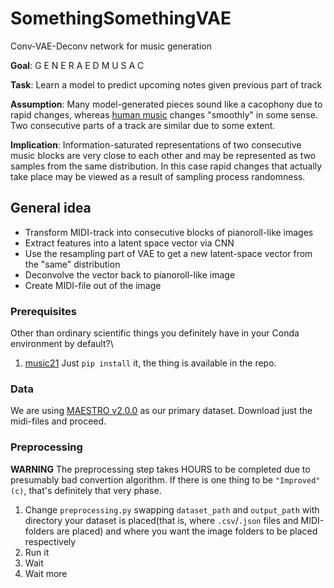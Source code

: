 # SomethingSomethingVAE

Conv-VAE-Deconv network for music generation

**Goal**: G E N E R A E D   M U S A C

**Task**: Learn a model to predict upcoming notes given previous part of track

**Assumption**: Many model-generated pieces sound like a cacophony due to rapid changes, whereas [human music](https://www.youtube.com/watch?v=OB2ekdVqPnk) changes "smoothly" in some sense. Two consecutive parts of a track are similar due to some extent.

**Implication**: Information-saturated representations of two consecutive music blocks are very close to each other and may be represented as two samples from the same distribution. In this case rapid changes that actually take place may be viewed as a result of sampling process randomness. 

## General idea

* Transform MIDI-track into consecutive blocks of pianoroll-like images
* Extract features into a latent space vector via CNN
* Use the resampling part of VAE to get a new latent-space vector from the "same" distribution
* Deconvolve the vector back to pianoroll-like image
* Create MIDI-file out of the image

### Prerequisites

Other than ordinary scientific things you definitely have in your Conda environment by default?\
1. [music21](https://github.com/cuthbertLab/music21)
Just `pip install` it, the thing is available in the repo.

### Data

We are using [MAESTRO v2.0.0](https://magenta.tensorflow.org/datasets/maestro#v200) as our primary dataset. Download just the midi-files and proceed.

### Preprocessing

**WARNING** 
The preprocessing step takes HOURS to be completed due to presumably bad convertion algorithm.
If there is one thing to be `"Improved"(c)`, that's definitely that very phase.

1. Change `preprocessing.py` swapping `dataset_path` and `output_path` with directory your dataset is placed(that is, where `.csv`/`.json` files and MIDI-folders are placed) and where you want the image folders to be placed respectively
2. Run it
3. Wait
4. Wait more
